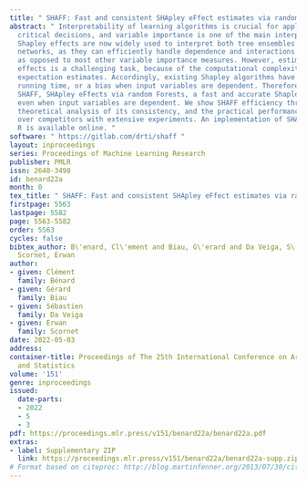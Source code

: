 ```yaml
---
title: " SHAFF: Fast and consistent SHApley eFfect estimates via random Forests "
abstract: " Interpretability of learning algorithms is crucial for applications involving
  critical decisions, and variable importance is one of the main interpretation tools.
  Shapley effects are now widely used to interpret both tree ensembles and neural
  networks, as they can efficiently handle dependence and interactions in the data,
  as opposed to most other variable importance measures. However, estimating Shapley
  effects is a challenging task, because of the computational complexity and the conditional
  expectation estimates. Accordingly, existing Shapley algorithms have flaws: a costly
  running time, or a bias when input variables are dependent. Therefore, we introduce
  SHAFF, SHApley eFfects via random Forests, a fast and accurate Shapley effect estimate,
  even when input variables are dependent. We show SHAFF efficiency through both a
  theoretical analysis of its consistency, and the practical performance improvements
  over competitors with extensive experiments. An implementation of SHAFF in C++ and
  R is available online. "
software: " https://gitlab.com/drti/shaff "
layout: inproceedings
series: Proceedings of Machine Learning Research
publisher: PMLR
issn: 2640-3498
id: benard22a
month: 0
tex_title: " SHAFF: Fast and consistent SHApley eFfect estimates via random Forests "
firstpage: 5563
lastpage: 5582
page: 5563-5582
order: 5563
cycles: false
bibtex_author: B\'enard, Cl\'ement and Biau, G\'erard and Da Veiga, S\'ebastien and
  Scornet, Erwan
author:
- given: Clément
  family: Bénard
- given: Gérard
  family: Biau
- given: Sébastien
  family: Da Veiga
- given: Erwan
  family: Scornet
date: 2022-05-03
address:
container-title: Proceedings of The 25th International Conference on Artificial Intelligence
  and Statistics
volume: '151'
genre: inproceedings
issued:
  date-parts:
  - 2022
  - 5
  - 3
pdf: https://proceedings.mlr.press/v151/benard22a/benard22a.pdf
extras:
- label: Supplementary ZIP
  link: https://proceedings.mlr.press/v151/benard22a/benard22a-supp.zip
# Format based on citeproc: http://blog.martinfenner.org/2013/07/30/citeproc-yaml-for-bibliographies/
---
```


